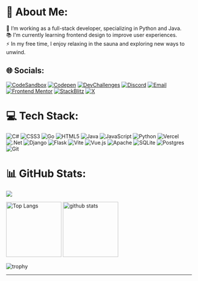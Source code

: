 ###

# 💫 About Me:
🔭 I’m working as a full-stack developer, specializing in Python and Java.<br>
📚 I'm currently learning frontend design to improve user experiences.<br>
⚡ In my free time, I enjoy relaxing in the sauna and exploring new ways to unwind.

## 🌐 Socials:
[![CodeSandbox](https://img.shields.io/badge/CodeSandbox-040404?logo=codesandbox&logoColor=DBDBDB)](https://codesandbox.io/u/mi8bi)
[![Codepen](https://img.shields.io/badge/Codepen-000000?logo=codepen&logoColor=white)](https://codepen.io/mi8bi)
[![DevChallenges](https://img.shields.io/badge/DevChallenges-0A0A0A?logo=devdotto&logoColor=white)](https://devchallenges.io/)
[![Discord](https://img.shields.io/badge/Discord-%237289DA.svg?logo=discord&logoColor=white)](https://discord.gg/A39sMeJFsU)
[![Email](https://img.shields.io/badge/Email-D14836?logo=gmail&logoColor=white)](mailto:mi8biiiii)
[![Frontend Mentor](https://img.shields.io/badge/Frontend%20Mentor-3F54A3?logo=frontendmentor&logoColor=white)](https://www.frontendmentor.io/profile/mi8bi)
[![StackBlitz](https://img.shields.io/badge/StackBlitz-000000?logo=stackblitz&logoColor=white)](https://stackblitz.com/@mi8bi)
[![X](https://img.shields.io/badge/X-black.svg?logo=X&logoColor=white)](https://x.com/mi8biiiii) 

# 💻 Tech Stack:
![C#](https://img.shields.io/badge/c%23-%23239120.svg?style=for-the-badge&logo=csharp&logoColor=white) ![CSS3](https://img.shields.io/badge/css3-%231572B6.svg?style=for-the-badge&logo=css3&logoColor=white) ![Go](https://img.shields.io/badge/go-%2300ADD8.svg?style=for-the-badge&logo=go&logoColor=white) ![HTML5](https://img.shields.io/badge/html5-%23E34F26.svg?style=for-the-badge&logo=html5&logoColor=white) ![Java](https://img.shields.io/badge/java-%23ED8B00.svg?style=for-the-badge&logo=openjdk&logoColor=white) ![JavaScript](https://img.shields.io/badge/javascript-%23323330.svg?style=for-the-badge&logo=javascript&logoColor=%23F7DF1E) ![Python](https://img.shields.io/badge/python-3670A0?style=for-the-badge&logo=python&logoColor=ffdd54) ![Vercel](https://img.shields.io/badge/vercel-%23000000.svg?style=for-the-badge&logo=vercel&logoColor=white) ![.Net](https://img.shields.io/badge/.NET-5C2D91?style=for-the-badge&logo=.net&logoColor=white) ![Django](https://img.shields.io/badge/django-%23092E20.svg?style=for-the-badge&logo=django&logoColor=white) ![Flask](https://img.shields.io/badge/flask-%23000.svg?style=for-the-badge&logo=flask&logoColor=white) ![Vite](https://img.shields.io/badge/vite-%23646CFF.svg?style=for-the-badge&logo=vite&logoColor=white) ![Vue.js](https://img.shields.io/badge/vue.js-%2335495e.svg?style=for-the-badge&logo=vuedotjs&logoColor=%234FC08D) ![Apache](https://img.shields.io/badge/apache-%23D42029.svg?style=for-the-badge&logo=apache&logoColor=white) ![SQLite](https://img.shields.io/badge/sqlite-%2307405e.svg?style=for-the-badge&logo=sqlite&logoColor=white) ![Postgres](https://img.shields.io/badge/postgres-%23316192.svg?style=for-the-badge&logo=postgresql&logoColor=white) ![Git](https://img.shields.io/badge/git-%23F05033.svg?style=for-the-badge&logo=git&logoColor=white)
# 📊 GitHub Stats:
![](http://github-profile-summary-cards.vercel.app/api/cards/profile-details?username=mi8bi&theme=dracula)

<p align="left"> 
  <img alt="Top Langs" height="150px" src="https://github-readme-stats.vercel.app/api/top-langs/?username=mi8bi&layout=compact&count_private=true&show_icons=true&theme=dracula" />
  <img alt="github stats" height="150px" src="https://github-readme-stats.vercel.app/api?username=mi8bi&count_private=true&show_icons=true&show_icons=true&theme=dracula" />
</p>

![trophy](https://github-profile-trophy.vercel.app/?username=mi8bi&theme=dracula&margin-w=4)

---

<!-- Proudly created with GPRM ( https://gprm.itsvg.in ) -->
